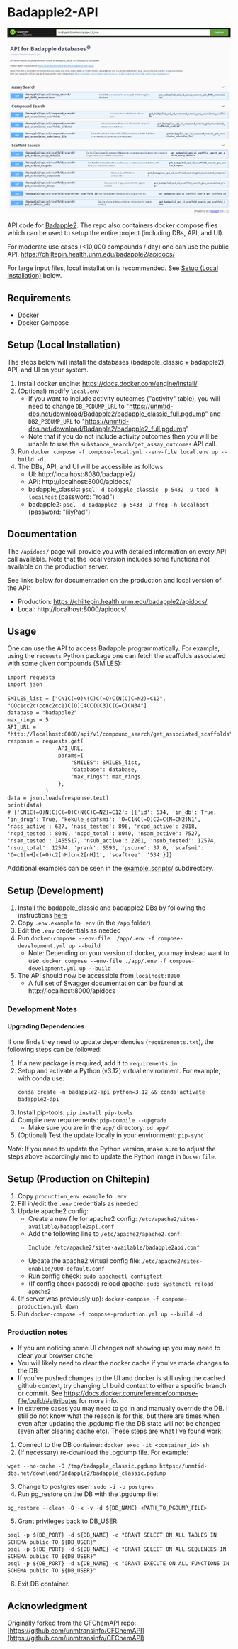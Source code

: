 # Badapple2-API

![alt text](docs/api_screenshot.png)

API code for [Badapple2](https://github.com/unmtransinfo/Badapple2). The repo also containers docker compose files which can be used to setup the entire project (including DBs, API, and UI).

For moderate use cases (<10,000 compounds / day) one can use the public API:
https://chiltepin.health.unm.edu/badapple2/apidocs/

For large input files, local installation is recommended. See [Setup (Local Installation)](#setup-local-installation) below.

## Requirements

- Docker
- Docker Compose

## Setup (Local Installation)

The steps below will install the databases (badapple_classic + badapple2), API, and UI on your system.

1. Install docker engine: https://docs.docker.com/engine/install/
2. (Optional) modify `local.env`
   - If you want to include activity outcomes ("activity" table), you will need to change `DB_PGDUMP_URL` to "https://unmtid-dbs.net/download/Badapple2/badapple_classic_full.pgdump" and `DB2_PGDUMP_URL` to "https://unmtid-dbs.net/download/Badapple2/badapple2_full.pgdump"
   - Note that if you do not include activity outcomes then you will be unable to use the `substance_search/get_assay_outcomes` API call.
3. Run `docker compose -f compose-local.yml --env-file local.env up --build -d`
4. The DBs, API, and UI will be accessible as follows:
   - UI: http://localhost:8080/badapple2/
   - API: http://localhost:8000/apidocs/
   - badapple_classic: `psql -d badapple_classic -p 5432 -U toad -h localhost` (password: "road")
   - badapple2: `psql -d badapple2 -p 5433 -U frog -h localhost` (password: "lilyPad")

## Documentation

The `/apidocs/` page will provide you with detailed information on every API call available. Note that the local version includes some functions not available on the production server.

See links below for documentation on the production and local version of the API:

- Production: https://chiltepin.health.unm.edu/badapple2/apidocs/
- Local: http://localhost:8000/apidocs/

## Usage

One can use the API to access Badapple programmatically. For example, using the `requests` Python package one can fetch the scaffolds associated with some given compounds (SMILES):

```
import requests
import json

SMILES_list = ["CN1C(=O)N(C)C(=O)C(N(C)C=N2)=C12", "COc1cc2c(ccnc2cc1)C(O)C4CC(CC3)C(C=C)CN34"]
database = "badapple2"
max_rings = 5
API_URL = "http://localhost:8000/api/v1/compound_search/get_associated_scaffolds"
response = requests.get(
                API_URL,
                params={
                    "SMILES": SMILES_list,
                    "database": database,
                    "max_rings": max_rings,
                },
            )
data = json.loads(response.text)
print(data)
# {'CN1C(=O)N(C)C(=O)C(N(C)C=N2)=C12': [{'id': 534, 'in_db': True, 'in_drug': True, 'kekule_scafsmi': 'O=C1NC(=O)C2=C(N=CN2)N1', 'nass_active': 627, 'nass_tested': 896, 'ncpd_active': 2018, 'ncpd_tested': 8040, 'ncpd_total': 8040, 'nsam_active': 7527, 'nsam_tested': 1455517, 'nsub_active': 2201, 'nsub_tested': 12574, 'nsub_total': 12574, 'prank': 5593, 'pscore': 37.0, 'scafsmi': 'O=c1[nH]c(=O)c2[nH]cnc2[nH]1', 'scaftree': '534'}]}
```

Additional examples can be seen in the [example_scripts/](example_scripts/) subdirectory.

## Setup (Development)

1. Install the badapple_classic and badapple2 DBs by following the instructions [here](https://github.com/unmtransinfo/Badapple2/blob/main/README.md)
2. Copy `.env.example` to `.env` (in the `/app` folder)
3. Edit the `.env` credentials as needed
4. Run `docker-compose --env-file ./app/.env -f compose-development.yml up --build`
   - Note: Depending on your version of docker, you may instead want to use: `docker compose --env-file ./app/.env -f compose-development.yml up --build`
5. The API should now be accessible from `localhost:8000`
   - A full set of Swagger documentation can be found at http://localhost:8000/apidocs

### Development Notes

#### Upgrading Dependencies

If one finds they need to update dependencies (`requirements.txt`), the following steps can be followed:

1. If a new package is required, add it to `requirements.in`
2. Setup and activate a Python (v3.12) virtual environment. For example, with conda use:
   ```
   conda create -n badapple2-api python=3.12 && conda activate badapple2-api
   ```
3. Install pip-tools: `pip install pip-tools`
4. Compile new requirements: `pip-compile --upgrade`
   - Make sure you are in the `app/` directory: `cd app/`
5. (Optional) Test the update locally in your environment: `pip-sync`

_Note_: If you need to update the Python version, make sure to adjust the steps above accordingly and to update the Python image in `Dockerfile`.

## Setup (Production on Chiltepin)

1. Copy `production_env.example` to `.env`
2. Fill in/edit the `.env` credentials as needed
3. Update apache2 config:
   - Create a new file for apache2 config: `/etc/apache2/sites-available/badapple2api.conf`
   - Add the following line to `/etc/apache2/apache2.conf`:
     ```
     Include /etc/apache2/sites-available/badapple2api.conf
     ```
   - Update the apache2 virtual config file: `/etc/apache2/sites-enabled/000-default.conf`
   - Run config check: `sudo apachectl configtest`
   - (If config check passed) reload apache: `sudo systemctl reload apache2`
4. (If server was previously up): `docker-compose -f compose-production.yml down`
5. Run `docker-compose -f compose-production.yml up --build -d`

### Production notes

- If you are noticing some UI changes not showing up you may need to clear your browser cache
- You will likely need to clear the docker cache if you've made changes to the DB
- If you've pushed changes to the UI and docker is still using the cached github context, try changing UI build context to either a specific branch or commit. See https://docs.docker.com/reference/compose-file/build/#attributes for more info.
- In extreme cases you may need to go in and manually override the DB. I still do not know what the reason is for this, but there are times when even after updating the .pgdump file the DB state will not be changed (even after clearing cache etc). These steps are what I've found work:

1. Connect to the DB container: `docker exec -it <container_id> sh`
2. (If necessary) re-download the .pgdump file. For example:

```
wget --no-cache -O /tmp/badapple_classic.pgdump https://unmtid-dbs.net/download/Badapple2/badapple_classic.pgdump
```

3. Change to postgres user: `sudo -i -u postgres`
4. Run pg_restore on the DB with the .pgdump file:

```
pg_restore --clean -O -x -v -d ${DB_NAME} <PATH_TO_PGDUMP_FILE>
```

5. Grant privileges back to DB_USER:

```
psql -p ${DB_PORT} -d ${DB_NAME} -c "GRANT SELECT ON ALL TABLES IN SCHEMA public TO ${DB_USER}"
psql -p ${DB_PORT} -d ${DB_NAME} -c "GRANT SELECT ON ALL SEQUENCES IN SCHEMA public TO ${DB_USER}"
psql -p ${DB_PORT} -d ${DB_NAME} -c "GRANT EXECUTE ON ALL FUNCTIONS IN SCHEMA public TO ${DB_USER}"
```

6. Exit DB container.

## Acknowledgment

Originally forked from the CFChemAPI repo:
[https://github.com/unmtransinfo/CFChemAPI](https://github.com/unmtransinfo/CFChemAPI)
